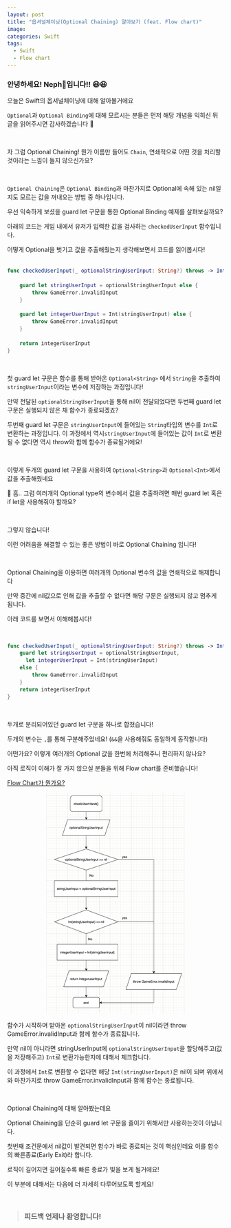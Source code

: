 ```yaml
---
layout: post
title: "옵셔널체이닝(Optional Chaining) 알아보기 (feat. Flow chart)"
image: 
categories: Swift
tags:
  - Swift
  - Flow chart
---
```


### 안녕하세요! Neph🌱입니다!! 😆😆

오늘은 Swift의 옵셔널체이닝에 대해 알아볼거에요

`Optional`과 `Optional Binding`에 대해 모르시는 분들은 먼저 해당 개념을 익히신 뒤 글을 읽어주시면 감사하겠습니다 🥲

<br/>

자 그럼 Optional Chaining! 뭔가 이름만 들어도 `Chain`, 연쇄적으로 어떤 것을 처리할 것이라는 느낌이 들지 않으신가요? 

<br/>

`Optional Chaining`은 `Optional Binding`과 마찬가지로 Optional에 속해 있는 nil일지도 모르는 값을 꺼내오는 방법 중 하나입니다. 

우선 익숙하게 보셨을 guard let 구문을 통한 Optional Binding 예제를 살펴보실까요?

아래의 코드는 게임 내에서 유저가 입력한 값을 검사하는 `checkedUserInput` 함수입니다.

어떻게 Optional을 벗기고 값을 추출해줬는지 생각해보면서 코드를 읽어봅시다!

```swift

func checkedUserInput(_ optionalStringUserInput: String?) throws -> Int{
  
	guard let stringUserInput = optionalStringUserInput else {
		throw GameError.invalidInput
	}
  
	guard let integerUserInput = Int(stringUserInput) else {
		throw GameError.invalidInput
	}
  
	return integerUserInput
}
```

<br/>

첫 guard let 구문은 함수를 통해 받아온 `Optional<String>` 에서 `String`을 추출하여 `stringUserInput`이라는 변수에 저장하는 과정입니다!

만약 전달된 `optionalStringUserInput`을 통해 nil이 전달되었다면 두번째 guard let 구문은 실행되지 않은 채 함수가 종료되겠죠?

두번째 guard let 구문은 `stringUserInput`에 들어있는 `String`타입의 변수를 `Int`로 변환하는 과정입니다. 이 과정에서 역시`stringUserInput`에 들어있는 값이 `Int`로 변환될 수 없다면 역시 throw와 함께 함수가 종료될거에요!

<br/>

이렇게 두개의 guard let 구문을 사용하여 `Optional<String>`과 `Optional<Int>`에서 값을 추출해줬네요

🧐 흠.. 그럼 여러개의 Optional type의 변수에서 값을 추출하려면 매번 guard let 혹은 if let을 사용해줘야 할까요?

<br/>

그렇지 않습니다!

이런 어려움을 해결할 수 있는 좋은 방법이 바로 Optional Chaining 입니다!

<br/>

Optional Chaining을 이용하면 여러개의 Optional 변수의 값을 연쇄적으로 해제합니다

만약 중간에 nil값으로 인해 값을 추출할 수 없다면 해당 구문은 실행되지 않고 멈추게 됩니다.

아래 코드를 보면서 이해해봅시다!

<br/>

```swift
func checkedUserInput(_ optionalStringUserInput: String?) throws -> Int {
	guard let stringUserInput = optionalStringUserInput,
  	  let integerUserInput = Int(stringUserInput)
	else {
		throw GameError.invalidInput
	}
	return integerUserInput
}
```

<br/>

두개로 분리되어있던 guard let 구문을 하나로 합쳤습니다!

두개의 변수는 `,`를 통해 구분해주었네요! (`&&`을 사용해줘도 동일하게 동작합니다)

어떤가요? 이렇게 여러개의 Optional 값을 한번에 처리해주니 편리하지 않나요?

아직 로직이 이해가 잘 가지 않으실 분들을 위해 Flow chart를 준비했습니다!

[Flow Chart가 뭔가요?](https://neph3779.github.io/swift/FlowChart/)

<p align="center"><img src="/assets/images/posts/OptionalChainingFlowChart.png" alt="OptionalChainingFlowChart" style="zoom:50%;" /></p>

함수가 시작하며 받아온 `optionalStringUserInput`이 nil이라면 throw GameError.invalidInput과 함께 함수가 종료됩니다.

만약 nil이 아니라면 stringUserInput에 `optionalStringUserInput`을 할당해주고(값을 저장해주고) `Int`로 변환가능한지에 대해서 체크합니다.

이 과정에서 `Int`로 변환할 수 없다면 해당 `Int(stringUserInput)`은 nil이 되며 위에서와 마찬가지로 throw GameError.invalidInput과 함께 함수는 종료됩니다.

<br/>

Optional Chaining에 대해 알아봤는데요 

Optional Chaining을 단순히 guard let 구문을 줄이기 위해서만 사용하는것이 아닙니다.

첫번째 조건문에서 nil값이 발견되면 함수가 바로 종료되는 것이 핵심인데요 이를 함수의 빠른종료(Early Exit)라 합니다.

로직이 길어지면 길어질수록 빠른 종료가 빛을 보게 될거에요!

이 부분에 대해서는 다음에 더 자세히 다루어보도록 할게요!

<br/>

>### 피드백 언제나 환영합니다!